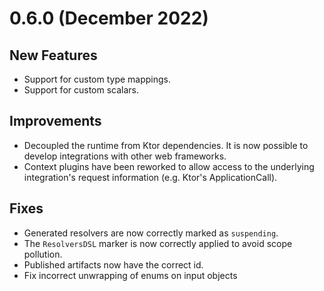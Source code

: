 # 0.6.0 (December 2022)

## New Features

- Support for custom type mappings.
- Support for custom scalars.

## Improvements

- Decoupled the runtime from Ktor dependencies. It is now possible to develop integrations with other web frameworks.
- Context plugins have been reworked to allow access to the underlying integration's request information (e.g. Ktor's
  ApplicationCall).

## Fixes

- Generated resolvers are now correctly marked as `suspending`.
- The `ResolversDSL` marker is now correctly applied to avoid scope pollution.
- Published artifacts now have the correct id.
- Fix incorrect unwrapping of enums on input objects